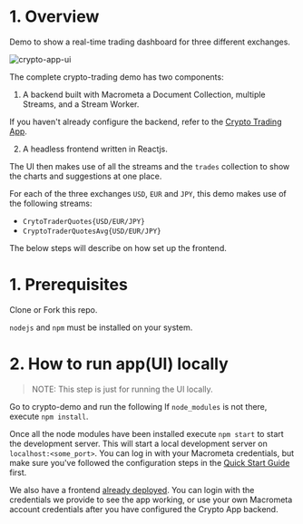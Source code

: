 # 1. Overview

Demo to show a real-time trading dashboard for three different exchanges.

![crypto-app-ui](https://user-images.githubusercontent.com/1088136/198411981-2afbdd21-d145-4ad6-aea1-ee933ed482a5.png)

The complete crypto-trading demo has two components:

1. A backend built with Macrometa a Document Collection, multiple Streams, and a Stream Worker.

If you haven't already configure the backend, refer to the [Crypto Trading App](https://macrometa.com/docs/apps/crypto-trading).

2. A headless frontend written in Reactjs.

The UI then makes use of all the streams and the `trades` collection to show the charts and suggestions at one place.

For each of the three exchanges `USD`, `EUR` and `JPY`, this demo makes use of the following streams:

- `CrytoTraderQuotes{USD/EUR/JPY}`
- `CryptoTraderQuotesAvg{USD/EUR/JPY}`

The below steps will describe on how set up the frontend.

# 1. Prerequisites

Clone or Fork this repo.

`nodejs` and `npm` must be installed on your system.

# 2. How to run app(UI) locally

> NOTE: This step is just for running the UI locally.

Go to crypto-demo and run the following
If `node_modules` is not there, execute `npm install`.

Once all the node modules have been installed execute `npm start` to start the development server. This will start a local development server on `localhost:<some_port>`. You can log in with your Macrometa credentials, but make sure you've followed the configuration steps in the [Quick Start Guide](https://macrometa.com/docs/apps/crypto-trading) first.

We also have a frontend [already deployed](https://macrometacorp.github.io/tutorial-cryptotrading/). You can login with the credentials we provide to see the app working, or use your own Macrometa account credentials after you have configured the Crypto App backend.
